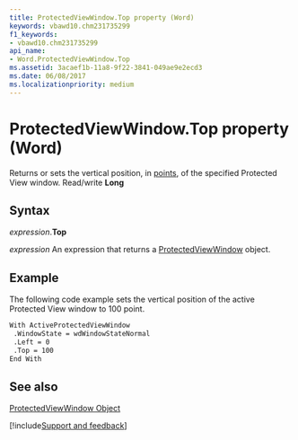 ```yaml
---
title: ProtectedViewWindow.Top property (Word)
keywords: vbawd10.chm231735299
f1_keywords:
- vbawd10.chm231735299
api_name:
- Word.ProtectedViewWindow.Top
ms.assetid: 3acaef1b-11a8-9f22-3841-049ae9e2ecd3
ms.date: 06/08/2017
ms.localizationpriority: medium
---
```



# ProtectedViewWindow.Top property (Word)

Returns or sets the vertical position, in [points](../language/glossary/vbe-glossary.md#point), of the specified Protected View window. Read/write **Long**


## Syntax

_expression_.**Top**

 _expression_ An expression that returns a [ProtectedViewWindow](./Word.ProtectedViewWindow.md) object.


## Example

The following code example sets the vertical position of the active Protected View window to 100 point.


```vb
With ActiveProtectedViewWindow 
 .WindowState = wdWindowStateNormal 
 .Left = 0 
 .Top = 100 
End With 

```


## See also


[ProtectedViewWindow Object](Word.ProtectedViewWindow.md)

[!include[Support and feedback](~/includes/feedback-boilerplate.md)]
